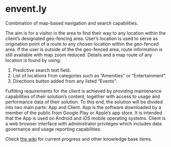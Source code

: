 # envent.ly

Combination of map-based navigation and search capabilities.

The aim is for a visitor in the area to find their way to any location within the client’s designated geo-fencing area. User’s location is used to serve as origination point of a route to any chosen location within the geo-fenced area. If the user is outside of the the geo-fenced area, route information is still available with map zoom reduced.
Details and a map route of any location is found by using:

1. Predictive search text field.
2. List of locations from categories such as “Amenities” or “Entertainment”.
3. Directions button added from any listed “Events”.

Fulfilling requirements for the client is achieved by providing maintenance capabilities of their solution’s content, together with access to usage and performance data of their solution.
To this end, the solution will be divided into two main parts: App and Client. App is the software downloaded by a member of the public from Google Play or Apple’s app store. It is intended that the App is used on Android and iOS mobile operating systems. Client is a web browser interface with administrator privileges which includes data governance and usage reporting capabilities.

Check [the wiki](https://github.com/Envently/envent.ly/wiki) for current progress and other knowledge base items.
